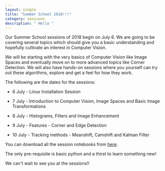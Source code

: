```yaml
---
layout: single
title: "Summer School 2018!!!"
category: sessions
description: " Hello "
---
```


Our Summer School sessions of 2018 begin on July 6. We are going to be covering several topics which should give you a basic understanding and hopefully cultivate an interest in Computer Vision. 

We will be starting with the very basics of Computer Vision like Image Spaces and eventually move on to more advanced topics like Corner Detection. We will also have hands-on sessions where you yourself can try out these algorithms, explore and get a feel for how they work. 

The following are the dates for the sessions:

* 6 July - Linux Installation Session

* 7 July - Introduction to Computer Vision, Image Spaces and Basic Image Transformations

* 8 July - Histograms, Filters and Image Enhancement

* 9 July - Features - Corner and Edge Detection

* 10 July - Tracking methods - Meanshift, Camshift and Kalman Filter

You can download all the session notebooks from [here](https://github.com/iitmcvg/Content/tree/master/Sessions/Summer_School_2018).

The only pre-requisite is basic python and a thirst to learn something new! 

We can't wait to see you at the sessions!!
